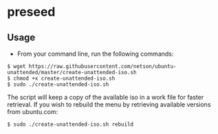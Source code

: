 # preseed
 
## Usage

* From your command line, run the following commands:

```
$ wget https://raw.githubusercontent.com/netson/ubuntu-unattended/master/create-unattended-iso.sh
$ chmod +x create-unattended-iso.sh
$ sudo ./create-unattended-iso.sh
```
The script will keep a copy of the available iso in a work file for faster retrieval.
If you wish to rebuild the menu by retrieving available versions from ubuntu.com:
```
$ sudo ./create-unattended-iso.sh rebuild
```